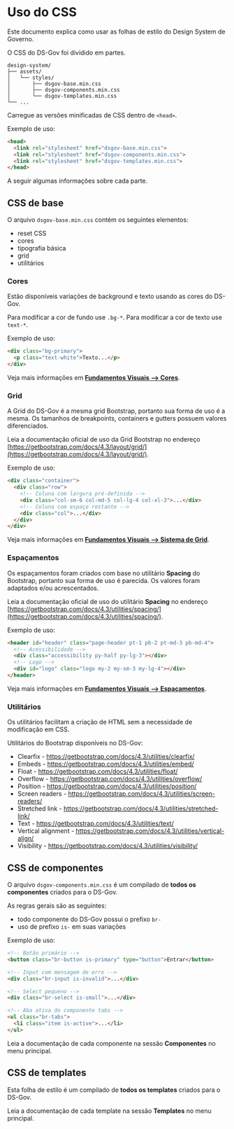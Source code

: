 # Uso do CSS

Este documento explica como usar as folhas de estilo do Design System de Governo.

O CSS do DS-Gov foi dividido em partes.

```text
design-system/
├── assets/
│   └── styles/
│       ├── dsgov-base.min.css
│       ├── dsgov-components.min.css
│       └── dsgov-templates.min.css
└── ...
```

Carregue as versões minificadas de CSS dentro de `<head>`.

Exemplo de uso:

```html
<head>
  <link rel="stylesheet" href="dsgov-base.min.css">
  <link rel="stylesheet" href="dsgov-components.min.css">
  <link rel="stylesheet" href="dsgov-templates.min.css">
</head>
```

A seguir algumas informações sobre cada parte.

## CSS de base

O arquivo `dsgov-base.min.css` contém os seguintes elementos:

- reset CSS
- cores
- tipografia básica
- grid
- utilitários

### Cores

Estão disponíveis variações de background e texto usando as cores do DS-Gov.

Para modificar a cor de fundo use `.bg-*`. Para modificar a cor de texto use `text-*`.

Exemplo de uso:

```html
<div class="bg-primary">
  <p class="text-white">Texto...</p>
</div>
```

Veja mais informações em [**Fundamentos Visuais --> Cores**](ds/fundamentosvisuais/cores).

### Grid

A Grid do DS-Gov é a mesma grid Bootstrap, portanto sua forma de uso é a mesma. Os tamanhos de breakpoints, containers e gutters possuem valores diferenciados.

Leia a documentação oficial de uso da Grid Bootstrap no endereço [https://getbootstrap.com/docs/4.3/layout/grid/](https://getbootstrap.com/docs/4.3/layout/grid/).

Exemplo de uso:

```html
<div class="container">
  <div class="row">
    <!-- Coluna com largura pré-definida -->
    <div class="col-sm-6 col-md-5 col-lg-4 col-xl-3">...</div>
    <!-- Coluna com espaço restante -->
    <div class="col">...</div>
  </div>
</div>
```

Veja mais informações em [**Fundamentos Visuais --> Sistema de Grid**](ds/fundamentosvisuais/grid).

### Espaçamentos

Os espaçamentos foram criados com base no utilitário **Spacing** do Bootstrap, portanto sua forma de uso é parecida. Os valores foram adaptados e/ou acrescentados.

Leia a documentação oficial de uso do utilitário **Spacing** no endereço [https://getbootstrap.com/docs/4.3/utilities/spacing/](https://getbootstrap.com/docs/4.3/utilities/spacing/).

Exemplo de uso:

```html
<header id="header" class="page-header pt-1 pb-2 pt-md-3 pb-md-4">
  <!-- Acessibilidade -->
  <div class="accessibility py-half py-lg-3"></div>
  <!-- Logo -->
  <div id="logo" class="logo my-2 my-sm-3 my-lg-4"></div>
</header>
```

Veja mais informações em [**Fundamentos Visuais --> Espaçamentos**](ds/fundamentosvisuais/espacamentos).

### Utilitários

Os utilitários facilitam a criação de HTML sem a necessidade de modificação em CSS.

Utilitários do Bootstrap disponíveis no DS-Gov:

- Clearfix - <https://getbootstrap.com/docs/4.3/utilities/clearfix/>
- Embeds - <https://getbootstrap.com/docs/4.3/utilities/embed/>
- Float - <https://getbootstrap.com/docs/4.3/utilities/float/>
- Overflow - <https://getbootstrap.com/docs/4.3/utilities/overflow/>
- Position - <https://getbootstrap.com/docs/4.3/utilities/position/>
- Screen readers - <https://getbootstrap.com/docs/4.3/utilities/screen-readers/>
- Stretched link - <https://getbootstrap.com/docs/4.3/utilities/stretched-link/>
- Text - <https://getbootstrap.com/docs/4.3/utilities/text/>
- Vertical alignment - <https://getbootstrap.com/docs/4.3/utilities/vertical-align/>
- Visibility - <https://getbootstrap.com/docs/4.3/utilities/visibility/>

## CSS de componentes

O arquivo `dsgov-components.min.css` é um compilado de **todos os componentes** criados para o DS-Gov.

As regras gerais são as seguintes:

- todo componente do DS-Gov possui o prefixo `br-`
- uso de prefixo `is-` em suas variações

Exemplo de uso:

```html
<!-- Botão primário -->
<button class="br-button is-primary" type="button">Entrar</button>

<!-- Input com mensagem de erro -->
<div class="br-input is-invalid">...</div>

<!-- Select pequeno -->
<div class="br-select is-small">...</div>

<!-- Aba ativa do componente tabs -->
<ul class="br-tabs">
  <li class="item is-active">...</li>
</ul>
```

Leia a documentação de cada componente na sessão **Componentes** no menu principal.

## CSS de templates

Esta folha de estilo é um compilado de **todos os templates** criados para o DS-Gov.

Leia a documentação de cada template na sessão **Templates** no menu principal.
